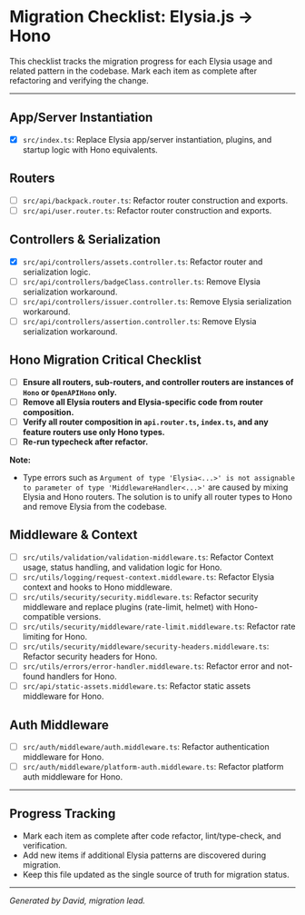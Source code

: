 # Migration Checklist: Elysia.js → Hono

This checklist tracks the migration progress for each Elysia usage and related pattern in the codebase. Mark each item as complete after refactoring and verifying the change.

---

## App/Server Instantiation
- [x] `src/index.ts`: Replace Elysia app/server instantiation, plugins, and startup logic with Hono equivalents.

## Routers
- [ ] `src/api/backpack.router.ts`: Refactor router construction and exports.
- [ ] `src/api/user.router.ts`: Refactor router construction and exports.

## Controllers & Serialization
- [x] `src/api/controllers/assets.controller.ts`: Refactor router and serialization logic.
- [ ] `src/api/controllers/badgeClass.controller.ts`: Remove Elysia serialization workaround.
- [ ] `src/api/controllers/issuer.controller.ts`: Remove Elysia serialization workaround.
- [ ] `src/api/controllers/assertion.controller.ts`: Remove Elysia serialization workaround.

## Hono Migration Critical Checklist
- [ ] **Ensure all routers, sub-routers, and controller routers are instances of `Hono` or `OpenAPIHono` only.**
- [ ] **Remove all Elysia routers and Elysia-specific code from router composition.**
- [ ] **Verify all router composition in `api.router.ts`, `index.ts`, and any feature routers use only Hono types.**
- [ ] **Re-run typecheck after refactor.**

**Note:**
- Type errors such as `Argument of type 'Elysia<...>' is not assignable to parameter of type 'MiddlewareHandler<...>'` are caused by mixing Elysia and Hono routers. The solution is to unify all router types to Hono and remove Elysia from the codebase.

## Middleware & Context
- [ ] `src/utils/validation/validation-middleware.ts`: Refactor Context usage, status handling, and validation logic for Hono.
- [ ] `src/utils/logging/request-context.middleware.ts`: Refactor Elysia context and hooks to Hono middleware.
- [ ] `src/utils/security/security.middleware.ts`: Refactor security middleware and replace plugins (rate-limit, helmet) with Hono-compatible versions.
- [ ] `src/utils/security/middleware/rate-limit.middleware.ts`: Refactor rate limiting for Hono.
- [ ] `src/utils/security/middleware/security-headers.middleware.ts`: Refactor security headers for Hono.
- [ ] `src/utils/errors/error-handler.middleware.ts`: Refactor error and not-found handlers for Hono.
- [ ] `src/api/static-assets.middleware.ts`: Refactor static assets middleware for Hono.

## Auth Middleware
- [ ] `src/auth/middleware/auth.middleware.ts`: Refactor authentication middleware for Hono.
- [ ] `src/auth/middleware/platform-auth.middleware.ts`: Refactor platform auth middleware for Hono.

---

## Progress Tracking
- Mark each item as complete after code refactor, lint/type-check, and verification.
- Add new items if additional Elysia patterns are discovered during migration.
- Keep this file updated as the single source of truth for migration status.

---

*Generated by David, migration lead.*
